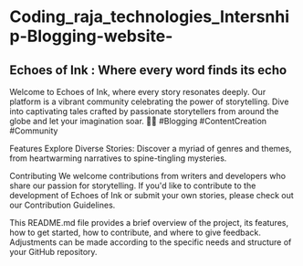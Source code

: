 # Coding_raja_technologies_Intersnhip-Blogging-website-

## Echoes of Ink : Where every word finds its echo
Welcome to Echoes of Ink, where every story resonates deeply. Our platform is a vibrant community celebrating the power of storytelling. Dive into captivating tales crafted by passionate storytellers from around the globe and let your imagination soar. 📝✨ #Blogging #ContentCreation #Community

Features
Explore Diverse Stories: Discover a myriad of genres and themes, from heartwarming narratives to spine-tingling mysteries.

Contributing
We welcome contributions from writers and developers who share our passion for storytelling. If you'd like to contribute to the development of Echoes of Ink or submit your own stories, please check out our Contribution Guidelines.


This README.md file provides a brief overview of the project, its features, how to get started, how to contribute, and where to give feedback. Adjustments can be made according to the specific needs and structure of your GitHub repository.
